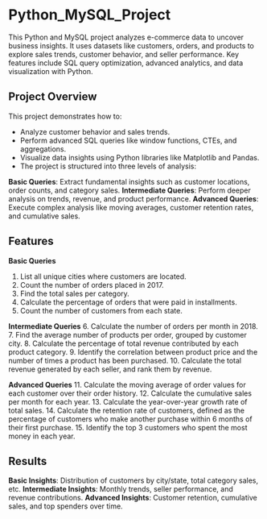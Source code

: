 # Python_MySQL_Project
This Python and MySQL project analyzes e-commerce data to uncover business insights. It uses datasets like customers, orders, and products to explore sales trends, customer behavior, and seller performance. Key features include SQL query optimization, advanced analytics, and data visualization with Python.

## Project Overview
This project demonstrates how to:
- Analyze customer behavior and sales trends.
- Perform advanced SQL queries like window functions, CTEs, and aggregations.
- Visualize data insights using Python libraries like Matplotlib and Pandas.
- The project is structured into three levels of analysis:

**Basic Queries**: Extract fundamental insights such as customer locations, order counts, and category sales.
**Intermediate Queries**: Perform deeper analysis on trends, revenue, and product performance.
**Advanced Queries**: Execute complex analysis like moving averages, customer retention rates, and cumulative sales.

## Features
**Basic Queries**
1. List all unique cities where customers are located.
2. Count the number of orders placed in 2017.
3. Find the total sales per category.
4. Calculate the percentage of orders that were paid in installments.
5. Count the number of customers from each state. 

**Intermediate Queries**
6. Calculate the number of orders per month in 2018.
7. Find the average number of products per order, grouped by customer city.
8. Calculate the percentage of total revenue contributed by each product category.
9. Identify the correlation between product price and the number of times a product has been purchased.
10. Calculate the total revenue generated by each seller, and rank them by revenue.

**Advanced Queries**
11. Calculate the moving average of order values for each customer over their order history.
12. Calculate the cumulative sales per month for each year.
13. Calculate the year-over-year growth rate of total sales.
14. Calculate the retention rate of customers, defined as the percentage of customers who make another purchase within 6 months of their first purchase.
15. Identify the top 3 customers who spent the most money in each year.

## Results
**Basic Insights**: Distribution of customers by city/state, total category sales, etc.
**Intermediate Insights**: Monthly trends, seller performance, and revenue contributions.
**Advanced Insights**: Customer retention, cumulative sales, and top spenders over time.

